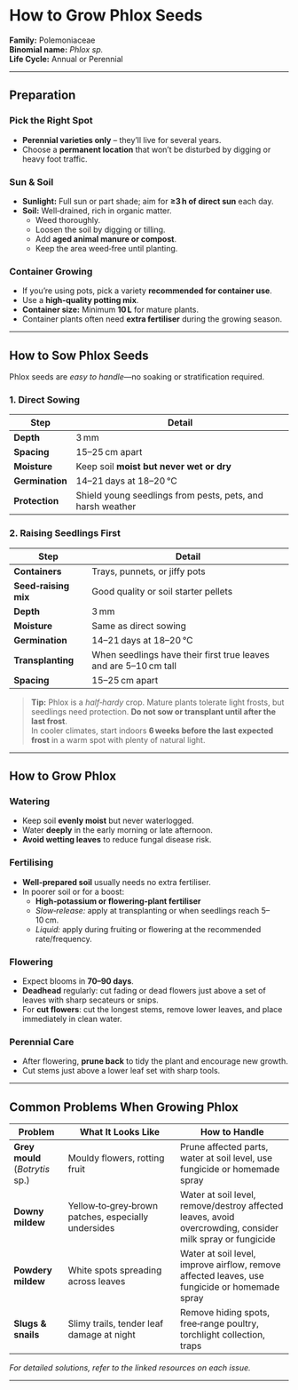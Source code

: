 # How to Grow Phlox Seeds

**Family:** Polemoniaceae  
**Binomial name:** _Phlox sp._  
**Life Cycle:** Annual or Perennial  

---

## Preparation

### Pick the Right Spot  
- **Perennial varieties only** – they’ll live for several years.  
- Choose a **permanent location** that won’t be disturbed by digging or heavy foot traffic.  

### Sun & Soil  
- **Sunlight:** Full sun or part shade; aim for **≥3 h of direct sun** each day.  
- **Soil:** Well‑drained, rich in organic matter.  
  - Weed thoroughly.  
  - Loosen the soil by digging or tilling.  
  - Add **aged animal manure or compost**.  
  - Keep the area weed‑free until planting.  

### Container Growing  
- If you’re using pots, pick a variety **recommended for container use**.  
- Use a **high‑quality potting mix**.  
- **Container size:** Minimum **10 L** for mature plants.  
- Container plants often need **extra fertiliser** during the growing season.

---

## How to Sow Phlox Seeds

Phlox seeds are *easy to handle*—no soaking or stratification required.

### 1. Direct Sowing  
| Step | Detail |
|------|--------|
| **Depth** | 3 mm |
| **Spacing** | 15–25 cm apart |
| **Moisture** | Keep soil **moist but never wet or dry** |
| **Germination** | 14–21 days at 18–20 °C |
| **Protection** | Shield young seedlings from pests, pets, and harsh weather |

### 2. Raising Seedlings First  
| Step | Detail |
|------|--------|
| **Containers** | Trays, punnets, or jiffy pots |
| **Seed‑raising mix** | Good quality or soil starter pellets |
| **Depth** | 3 mm |
| **Moisture** | Same as direct sowing |
| **Germination** | 14–21 days at 18–20 °C |
| **Transplanting** | When seedlings have their first true leaves and are 5–10 cm tall |
| **Spacing** | 15–25 cm apart |

> **Tip:** Phlox is a *half‑hardy* crop. Mature plants tolerate light frosts, but seedlings need protection. **Do not sow or transplant until after the last frost**.  
> In cooler climates, start indoors **6 weeks before the last expected frost** in a warm spot with plenty of natural light.

---

## How to Grow Phlox

### Watering  
- Keep soil **evenly moist** but never waterlogged.  
- Water **deeply** in the early morning or late afternoon.  
- **Avoid wetting leaves** to reduce fungal disease risk.

### Fertilising  
- **Well‑prepared soil** usually needs no extra fertiliser.  
- In poorer soil or for a boost:  
  - **High‑potassium or flowering‑plant fertiliser**  
  - *Slow‑release:* apply at transplanting or when seedlings reach 5–10 cm.  
  - *Liquid:* apply during fruiting or flowering at the recommended rate/frequency.

### Flowering  
- Expect blooms in **70–90 days**.  
- **Deadhead** regularly: cut fading or dead flowers just above a set of leaves with sharp secateurs or snips.  
- For **cut flowers**: cut the longest stems, remove lower leaves, and place immediately in clean water.

### Perennial Care  
- After flowering, **prune back** to tidy the plant and encourage new growth.  
- Cut stems just above a lower leaf set with sharp tools.

---

## Common Problems When Growing Phlox

| Problem | What It Looks Like | How to Handle |
|---------|--------------------|---------------|
| **Grey mould** (_Botrytis_ sp.) | Mouldy flowers, rotting fruit | Prune affected parts, water at soil level, use fungicide or homemade spray |
| **Downy mildew** | Yellow‑to‑grey‑brown patches, especially undersides | Water at soil level, remove/destroy affected leaves, avoid overcrowding, consider milk spray or fungicide |
| **Powdery mildew** | White spots spreading across leaves | Water at soil level, improve airflow, remove affected leaves, use fungicide or homemade spray |
| **Slugs & snails** | Slimy trails, tender leaf damage at night | Remove hiding spots, free‑range poultry, torchlight collection, traps |

*For detailed solutions, refer to the linked resources on each issue.*

---